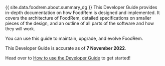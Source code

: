 <!-- markdownlint-disable-file first-line-h1 -->
<!-- markdownlint-disable-next-line proper-names -->
{{ site.data.foodrem.about.summary_dg }}
This Developer Guide provides in-depth documentation on how FoodRem is designed and implemented. It covers the architecture of FoodRem, detailed specifications on smaller pieces of the design, and an outline of all parts of the software and how they will work. 

You can use this guide to maintain, upgrade, and evolve FoodRem.

This Developer Guide is accurate as of **7 November 2022**.

Head over to [How to use the Developer Guide](#how-to-use-the-developer-guide) to get started!
